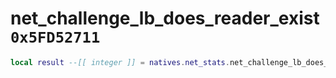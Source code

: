 # net_challenge_lb_does_reader_exist `0x5FD52711`

```lua
local result --[[ integer ]] = natives.net_stats.net_challenge_lb_does_reader_exist()
```